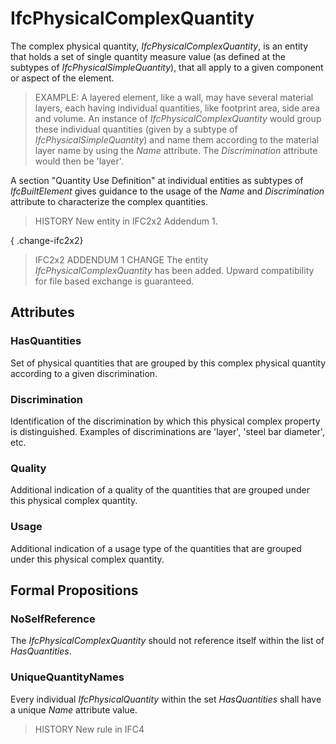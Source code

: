 # IfcPhysicalComplexQuantity

The complex physical quantity, _IfcPhysicalComplexQuantity_, is an entity that holds a set of single quantity measure value (as defined at the subtypes of _IfcPhysicalSimpleQuantity_), that all apply to a given component or aspect of the element.

> EXAMPLE: A layered element, like a wall, may have several material layers, each having individual quantities, like footprint area, side area and volume. An instance of _IfcPhysicalComplexQuantity_ would group these individual quantities (given by a subtype of _IfcPhysicalSimpleQuantity_) and name them according to the material layer name by using the _Name_ attribute. The _Discrimination_ attribute would then be 'layer'.

A section "Quantity Use Definition" at individual entities as subtypes of _IfcBuiltElement_ gives guidance to the usage of the _Name_ and _Discrimination_ attribute to characterize the complex quantities.

> HISTORY  New entity in IFC2x2 Addendum 1.

{ .change-ifc2x2}
> IFC2x2 ADDENDUM 1 CHANGE  The entity _IfcPhysicalComplexQuantity_ has been added. Upward compatibility for file based exchange is guaranteed.

## Attributes

### HasQuantities
Set of physical quantities that are grouped by this complex physical quantity according to a given discrimination.

### Discrimination
Identification of the discrimination by which this physical complex property is distinguished. Examples of discriminations are 'layer', 'steel bar diameter', etc.

### Quality
Additional indication of a quality of the quantities that are grouped under this physical complex quantity.

### Usage
Additional indication of a usage type of the quantities that are grouped under this physical complex quantity.

## Formal Propositions

### NoSelfReference
The _IfcPhysicalComplexQuantity_ should not reference itself within the list of _HasQuantities_.

### UniqueQuantityNames
Every individual _IfcPhysicalQuantity_ within the set _HasQuantities_ shall have a unique _Name_ attribute value.
> HISTORY  New rule in IFC4

